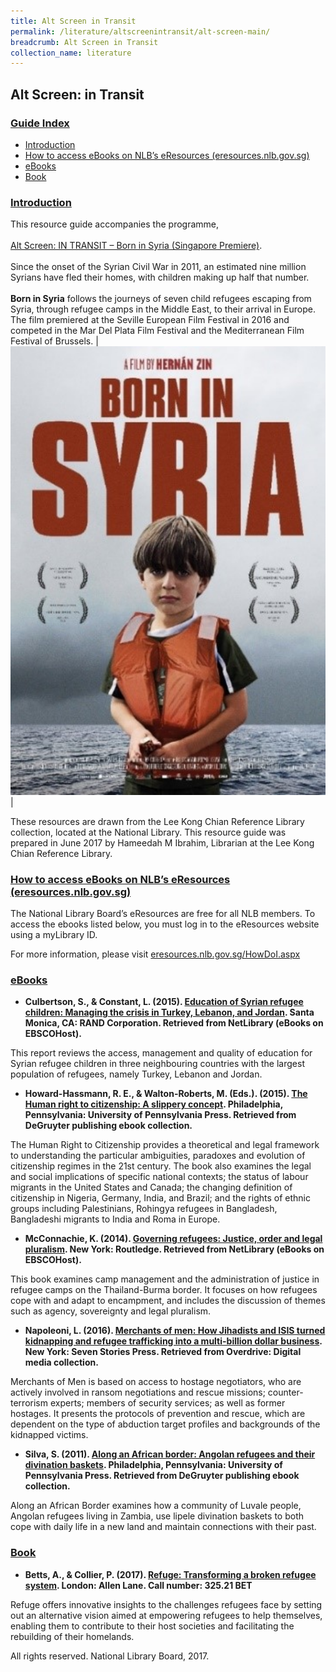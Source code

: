 ```yaml
---
title: Alt Screen in Transit
permalink: /literature/altscreenintransit/alt-screen-main/
breadcrumb: Alt Screen in Transit
collection_name: literature
---
```


## **Alt Screen: in Transit**

### <u>Guide Index</u>

* [Introduction](#introduction)
* [How to access eBooks on NLB’s eResources (eresources.nlb.gov.sg)](#how-to-access-ebooks-on-nlbs-eresources-eresourcesnlbgovsg)
* [eBooks](#ebooks)
* [Book](#book)

### <u>Introduction</u>
 

This resource guide accompanies the programme, <br><br> [Alt Screen: IN TRANSIT – Born in Syria (Singapore Premiere)](http://www.nlb.gov.sg/golibrary2/e/alt-screen-in-transit-12650010). <br><br> Since the onset of the Syrian Civil War in 2011, an estimated nine million Syrians have fled their homes, with children making up half that number. <br><br> **Born in Syria** follows the journeys of seven child refugees escaping from Syria, through refugee camps in the Middle East, to their arrival in Europe. The film premiered at the Seville European Film Festival in 2016 and competed in the Mar Del Plata Film Festival and the Mediterranean Film Festival of Brussels. | <img src="/images/literature/altscreenintransit/Born-In-Syria-Poster.jpg" style="width: 100rem;"> |

These resources are drawn from the Lee Kong Chian Reference Library collection, located at the National Library. This resource guide was prepared in June 2017 by Hameedah M Ibrahim, Librarian at the Lee Kong Chian Reference Library. 
 

### <u>How to access eBooks on NLB’s eResources (eresources.nlb.gov.sg)</u>
 

The National Library Board’s eResources are free for all NLB members. To access the ebooks listed below, you must log in to the eResources website using a myLibrary ID.

For more information, please visit [eresources.nlb.gov.sg/HowDoI.aspx](http://eresources.nlb.gov.sg/HowDoI.aspx)

 
### <u>eBooks</u>

* **Culbertson, S., & Constant, L. (2015). [Education of Syrian refugee children: Managing the crisis in Turkey, Lebanon, and Jordan](http://eresources.nlb.gov.sg/Main/Browse?startsWith=N). Santa Monica, CA: RAND Corporation. Retrieved from NetLibrary (eBooks on EBSCOHost).**

This report reviews the access, management and quality of education for Syrian refugee children in three neighbouring countries with the largest population of refugees, namely Turkey, Lebanon and Jordan.
 

* **Howard-Hassmann, R. E., & Walton-Roberts, M. (Eds.). (2015). [The Human right to citizenship: A slippery concept](http://eresources.nlb.gov.sg/Main/Browse?startsWith=D). Philadelphia, Pennsylvania: University of Pennsylvania Press. Retrieved from DeGruyter publishing ebook collection.**

The Human Right to Citizenship provides a theoretical and legal framework to understanding the particular ambiguities, paradoxes and evolution of citizenship regimes in the 21st century. The book also examines the legal and social implications of specific national contexts; the status of labour migrants in the United States and Canada; the changing definition of citizenship in Nigeria, Germany, India, and Brazil; and the rights of ethnic groups including Palestinians, Rohingya refugees in Bangladesh, Bangladeshi migrants to India and Roma in Europe.
 

* **McConnachie, K. (2014). [Governing refugees: Justice, order and legal pluralism](http://eresources.nlb.gov.sg/Main/Browse?startsWith=N). New York: Routledge. Retrieved from NetLibrary (eBooks on EBSCOHost).**

This book examines camp management and the administration of justice in refugee camps on the Thailand-Burma border. It focuses on how refugees cope with and adapt to encampment, and includes the discussion of themes such as agency, sovereignty and legal pluralism.
 

* **Napoleoni, L. (2016). [Merchants of men: How Jihadists and ISIS turned kidnapping and refugee trafficking into a multi-billion dollar business](https://singapore.libraryreserve.com/10/50/en/ContentDetails-Cover.htm?ID=D18BE38A-148F-473A-990A-44FEA2C3BFEC). New York: Seven Stories Press. Retrieved from Overdrive: Digital media collection.**

Merchants of Men is based on access to hostage negotiators, who are actively involved in ransom negotiations and rescue missions; counter-terrorism experts; members of security services; as well as former hostages. It presents the protocols of prevention and rescue, which are dependent on the type of abduction target profiles and backgrounds of the kidnapped victims.
 

* **Silva, S. (2011). [Along an African border: Angolan refugees and their divination baskets](http://eresources.nlb.gov.sg/Main/Browse?startsWith=D). Philadelphia, Pennsylvania: University of Pennsylvania Press. Retrieved from DeGruyter publishing ebook collection.**

Along an African Border examines how a community of Luvale people, Angolan refugees living in Zambia, use lipele divination baskets to both cope with daily life in a new land and maintain connections with their past.
 

### <u>Book</u>

* **Betts, A., & Collier, P. (2017). [Refuge: Transforming a broken refugee system](http://eservice.nlb.gov.sg/item_holding_s.aspx?bid=202894783).  London: Allen Lane. Call number: 325.21 BET**

Refuge offers innovative insights to the challenges refugees face by setting out an alternative vision aimed at empowering refugees to help themselves, enabling them to contribute to their host societies and facilitating the rebuilding of their homelands.
 

All rights reserved. National Library Board, 2017.